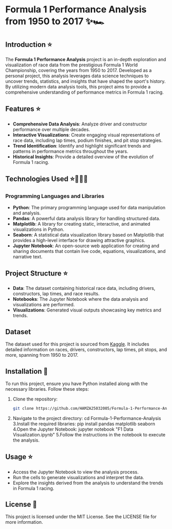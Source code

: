 # Formula 1 Performance Analysis from 1950 to 2017 ✨🏎️

## Introduction ⭐
The **Formula 1 Performance Analysis** project is an in-depth exploration and visualization of race data from the prestigious Formula 1 World Championship, covering the years from 1950 to 2017. Developed as a personal project, this analysis leverages data science techniques to uncover trends, statistics, and insights that have shaped the sport's history. By utilizing modern data analysis tools, this project aims to provide a comprehensive understanding of performance metrics in Formula 1 racing.

## Features ⭐
- **Comprehensive Data Analysis**: Analyze driver and constructor performance over multiple decades.
- **Interactive Visualizations**: Create engaging visual representations of race data, including lap times, podium finishes, and pit stop strategies.
- **Trend Identification**: Identify and highlight significant trends and patterns in performance metrics throughout the years.
- **Historical Insights**: Provide a detailed overview of the evolution of Formula 1 racing.

## Technologies Used ⭐👨🏻‍💻
### Programming Languages and Libraries
- **Python**: The primary programming language used for data manipulation and analysis.
- **Pandas**: A powerful data analysis library for handling structured data.
- **Matplotlib**: A library for creating static, interactive, and animated visualizations in Python.
- **Seaborn**: A statistical data visualization library based on Matplotlib that provides a high-level interface for drawing attractive graphics.
- **Jupyter Notebook**: An open-source web application for creating and sharing documents that contain live code, equations, visualizations, and narrative text.

## Project Structure ⭐
- **Data**: The dataset containing historical race data, including drivers, constructors, lap times, and race results.
- **Notebooks**: The Jupyter Notebook where the data analysis and visualizations are performed.
- **Visualizations**: Generated visual outputs showcasing key metrics and trends.

## Dataset
The dataset used for this project is sourced from [Kaggle](https://www.kaggle.com/datasets/cjgdev/formula-1-race-data-19502017). It includes detailed information on races, drivers, constructors, lap times, pit stops, and more, spanning from 1950 to 2017.

## Installation 🧩
To run this project, ensure you have Python installed along with the necessary libraries. Follow these steps:

1. Clone the repository:
   ```bash
   git clone https://github.com/HAMZA25032005/Formula-1-Performance-Analysis.git
2. Navigate to the project directory:
   cd Formula-1-Performance-Analysis
3.Install the required libraries:
pip install pandas matplotlib seaborn
4.Open the Jupyter Notebook:
jupyter notebook "F1 Data Visualization.ipynb"
5.Follow the instructions in the notebook to execute the analysis.

## Usage ⭐
- Access the Jupyter Notebook to view the analysis process.
- Run the cells to generate visualizations and interpret the data.
- Explore the insights derived from the analysis to understand the trends in Formula 1 racing.

## License 📜
This project is licensed under the MIT License. See the LICENSE file for more information.

